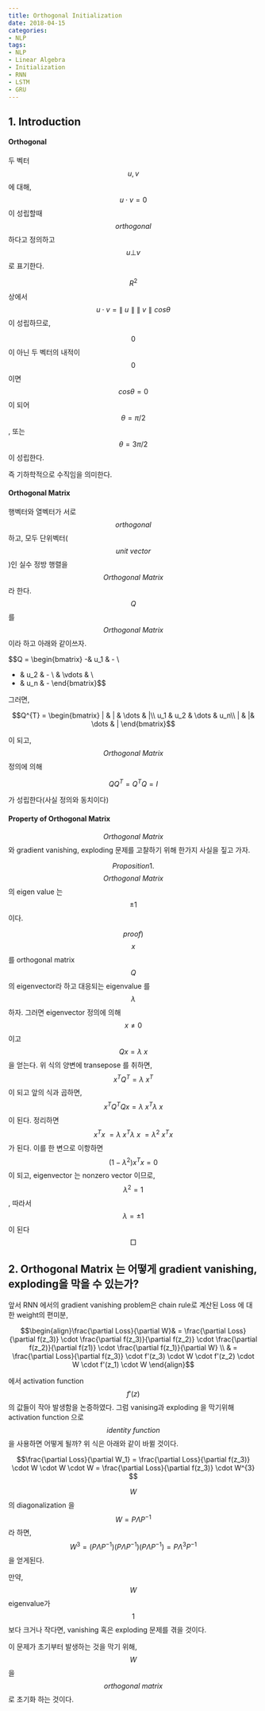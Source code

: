 ```yaml
---
title: Orthogonal Initialization
date: 2018-04-15
categories:
- NLP
tags:
- NLP
- Linear Algebra
- Initialization
- RNN
- LSTM
- GRU
---
```

## 1. Introduction
#### Orthogonal

두 벡터 $$u, v$$ 에 대해, $$u \cdot v  = 0$$ 이 성립할때 $$orthogonal$$  하다고 정의하고 $$u \bot v$$ 로 표기한다.

$$R^{2}$$ 상에서  $$u \cdot v = \parallel\ u\parallel\parallel\ v\parallel cos \theta$$ 이 성립하므로, 

$$0$$이 아닌 두 벡터의 내적이 $$0$$ 이면 $$cos \theta = 0$$이 되어  $$ \theta = \pi/2$$, 또는  $$ \theta = 3\pi/2$$ 이 성립한다.

즉 기하학적으로 수직임을 의미한다.


#### Orthogonal Matrix

행벡터와 열벡터가 서로 $$orthogonal$$ 하고, 모두 단위벡터($$unit\ vector$$)인 실수 정방 행렬을 $$Orthogonal\  Matrix$$라 한다.
$$Q$$ 를 $$Orthogonal\  Matrix$$ 이라 하고 아래와 같이쓰자.

$$Q =  \begin{bmatrix}
-& u_1 & - \\
- & u_2 & - \\
 & \vdots &  \\
- & u_n & - 
\end{bmatrix}$$

그러면,

$$Q^{T} =  \begin{bmatrix}
| & | & \dots & |\\
u_1 & u_2 & \dots & u_n\\
| & |& \dots & | 
\end{bmatrix}$$

이 되고, $$Orthogonal\  Matrix$$ 정의에 의해 

$$QQ^{T} = Q^{T}Q = I$$ 

가 성립한다(사실 정의와 동치이다)

#### Property of Orthogonal Matrix

$$Orthogonal\  Matrix$$와 gradient vanishing, exploding 문제를 고찰하기 위해 한가지 사실을 짚고 가자.


$$Proposition 1.$$  $$Orthogonal\  Matrix$$ 의  eigen value 는 $$\pm 1$$이다.

$$proof)$$ $$x$$를 orthogonal matrix $$Q$$의 eigenvector라 하고 대응되는 eigenvalue 를 $$\lambda$$ 하자. 
그러면 eigenvector 정의에 의해 $$x\ne0$$ 이고 $$Qx = \lambda\ x$$ 을 얻는다.
위 식의 양변에 transepose 를 취하면, $$x^{T}Q^{T} = \lambda\ x^{T}$$이 되고 앞의 식과 곱하면, $$x^{T}Q^{T}Qx = \lambda\ x^{T}\lambda\ x$$이 된다.
정리하면 $$x^{T}x \ = \lambda\ x^{T}\lambda\ x \ = \lambda^{2}\ x^{T}x $$ 가 된다. 이를 한 변으로 이항하면 $$(1-\lambda^{2})x^{T}x = 0$$ 이 되고,  eigenvector 는 nonzero vector 이므로, $$\lambda^{2} = 1$$, 따라서 $$\lambda = \pm1$$이 된다 $$\Box$$



## 2. Orthogonal Matrix 는 어떻게 gradient vanishing, exploding을 막을 수 있는가?

앞서 RNN 에서의 gradient vanishing problem은 chain rule로 계산된 Loss 에 대한 weight의 편미분,

$$\begin{align}\frac{\partial Loss}{\partial W}& = \frac{\partial Loss}{\partial f(z_3)} \cdot \frac{\partial f(z_3)}{\partial f(z_2)} \cdot \frac{\partial f(z_2)}{\partial f(z1)} \cdot \frac{\partial f(z_1)}{\partial W} \\
& = \frac{\partial Loss}{\partial f(z_3)} \cdot f'(z_3) \cdot W \cdot f'(z_2) \cdot W \cdot f'(z_1) \cdot W \end{align}$$

에서 activation function $$f'(z)$$의 값들이 작아 발생함을 논증하였다. 그럼 vanising과 exploding 을 막기위해 activation function 으로 $$identity\ function$$을 사용하면 어떻게 될까? 위 식은 아래와 같이 바뀔 것이다.


$$\frac{\partial Loss}{\partial W_1} = \frac{\partial Loss}{\partial f(z_3)} \cdot W \cdot W  \cdot W = \frac{\partial Loss}{\partial f(z_3)} \cdot W^{3} $$

$$W$$의 diagonalization 을  $$W=P\mathit{\Lambda} P^{-1}$$라 하면,  $$W^3 =(P\mathit{\Lambda} P^{-1})(P\mathit{\Lambda} P^{-1})(P\mathit{\Lambda} P^{-1}) = P\mathit{\Lambda}^{3} P^{-1} $$ 을 얻게된다.

만약, $$W$$ eigenvalue가 $$1$$ 보다 크거나 작다면, vanishing 혹은 exploding 문제를 겪을 것이다.

이 문제가 초기부터 발생하는 것을 막기 위해, $$W$$ 을 $$orthogonal\ matrix$$ 로 초기화 하는 것이다.

